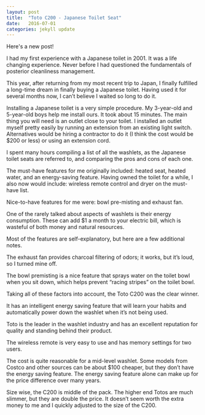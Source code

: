 ```yaml
---
layout: post
title:  "Toto C200 - Japanese Toilet Seat"
date:   2016-07-01
categories: jekyll update
---
```

Here's a new post!

I had my first experience with a Japanese toilet in 2001. It was a life
changing experience. Never before I had questioned the fundamentals of
posterior cleanliness management.

This year, after returning from my most recent trip to Japan, I finally
fulfilled a long-time dream in finally buying a Japanese toilet. Having used it
for several months now, I can’t believe I waited so long to do it.

Installing a Japanese toilet is a very simple procedure. My 3-year-old and
5-year-old boys help me install ours. It took about 15 minutes. The main thing
you will need is an outlet close to your toilet. I installed an outlet myself
pretty easily by running an extension from an existing light switch.
Alternatives would be hiring a contractor to do it (I think the cost would be
$200 or less) or using an extension cord.

I spent many hours compiling a list of all the washlets, as the Japanese toilet
seats are referred to, and comparing the pros and cons of each one.

The must-have features for me originally included: heated seat, heated water,
and an energy-saving feature. Having owned the toilet for a while, I also now
would include: wireless remote control and dryer on the must-have list.

Nice-to-have features for me were: bowl pre-misting and exhaust fan.

One of the rarely talked about aspects of washlets is their energy consumption.
These can add $1 a month to your electric bill, which is wasteful of both money
and natural resources.

Most of the features are self-explanatory, but here are a few additional notes.

The exhaust fan provides charcoal filtering of odors; it works, but it’s loud,
so I turned mine off.

The bowl premisting is a nice feature that sprays water on the toilet bowl when
you sit down, which helps prevent “racing stripes” on the toilet bowl.

Taking all of these factors into account, the Toto C200 was the clear winner.

It has an intelligent energy saving feature that will learn your habits and
automatically power down the washlet when it’s not being used.

Toto is the leader in the washlet industry and has an excellent reputation for
quality and standing behind their product.

The wireless remote is very easy to use and has memory settings for two users.

The cost is quite reasonable for a mid-level washlet. Some models from Costco
and other sources can be about $100 cheaper, but they don’t have the energy
saving feature. The energy saving feature alone can make up for the price
difference over many years.

Size wise, the C200 is middle of the pack. The higher end Totos are much
slimmer, but they are double the price. It doesn’t seem worth the extra money
to me and I quickly adjusted to the size of the C200.
